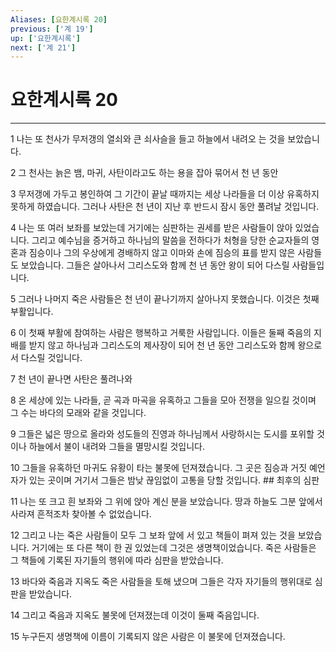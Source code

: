 ```yaml
---
Aliases: [요한계시록 20]
previous: ['계 19']
up: ['요한계시록']
next: ['계 21']
---
```

# 요한계시록 20

***


1 나는 또 천사가 무저갱의 열쇠와 큰 쇠사슬을 들고 하늘에서 내려오 는 것을 보았습니다. 

2 그 천사는 늙은 뱀, 마귀, 사탄이라고도 하는 용을 잡아 묶어서 천 년 동안 

3 무저갱에 가두고 봉인하여 그 기간이 끝날 때까지는 세상 나라들을 더 이상 유혹하지 못하게 하였습니다. 그러나 사탄은 천 년이 지난 후 반드시 잠시 동안 풀려날 것입니다. 

4 나는 또 여러 보좌를 보았는데 거기에는 심판하는 권세를 받은 사람들이 앉아 있었습니다. 그리고 예수님을 증거하고 하나님의 말씀을 전하다가 처형을 당한 순교자들의 영혼과 짐승이나 그의 우상에게 경배하지 않고 이마와 손에 짐승의 표를 받지 않은 사람들도 보았습니다. 그들은 살아나서 그리스도와 함께 천 년 동안 왕이 되어 다스릴 사람들입니다. 

5 그러나 나머지 죽은 사람들은 천 년이 끝나기까지 살아나지 못했습니다. 이것은 첫째 부활입니다. 

6 이 첫째 부활에 참여하는 사람은 행복하고 거룩한 사람입니다. 이들은 둘째 죽음의 지배를 받지 않고 하나님과 그리스도의 제사장이 되어 천 년 동안 그리스도와 함께 왕으로서 다스릴 것입니다. 

7 천 년이 끝나면 사탄은 풀려나와 

8 온 세상에 있는 나라들, 곧 곡과 마곡을 유혹하고 그들을 모아 전쟁을 일으킬 것이며 그 수는 바다의 모래와 같을 것입니다. 

9 그들은 넓은 땅으로 올라와 성도들의 진영과 하나님께서 사랑하시는 도시를 포위할 것이나 하늘에서 불이 내려와 그들을 멸망시킬 것입니다. 

10 그들을 유혹하던 마귀도 유황이 타는 불못에 던져졌습니다. 그 곳은 짐승과 거짓 예언자가 있는 곳이며 거기서 그들은 밤낮 끊임없이 고통을 당할 것입니다. ## 최후의 심판 

11 나는 또 크고 흰 보좌와 그 위에 앉아 계신 분을 보았습니다. 땅과 하늘도 그분 앞에서 사라져 흔적조차 찾아볼 수 없었습니다. 

12 그리고 나는 죽은 사람들이 모두 그 보좌 앞에 서 있고 책들이 펴져 있는 것을 보았습니다. 거기에는 또 다른 책이 한 권 있었는데 그것은 생명책이었습니다. 죽은 사람들은 그 책들에 기록된 자기들의 행위에 따라 심판을 받았습니다. 

13 바다와 죽음과 지옥도 죽은 사람들을 토해 냈으며 그들은 각자 자기들의 행위대로 심판을 받았습니다. 

14 그리고 죽음과 지옥도 불못에 던져졌는데 이것이 둘째 죽음입니다. 

15 누구든지 생명책에 이름이 기록되지 않은 사람은 이 불못에 던져졌습니다.
